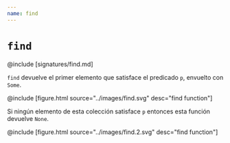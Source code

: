 ```yaml
---
name: find
---
```


# `find`

@include [signatures/find.md]

`find` devuelve el primer elemento que satisface el predicado `p`, envuelto con `Some`.

@include [figure.html source="../images/find.svg" desc="find function"]

Si ningún elemento de esta colección satisface `p` entonces esta función devuelve `None`.

@include [figure.html source="../images/find.2.svg" desc="find function"]
